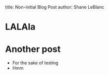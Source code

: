 title:  Non-initial Blog Post
author: Shane LeBlanc

LALAla
======

# Another post
- For the sake of testing
- Hmm
